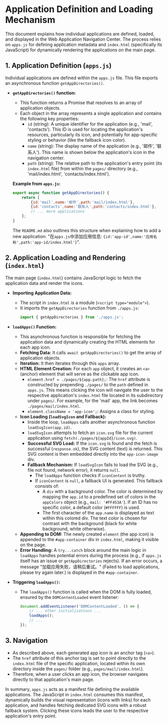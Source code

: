 # Application Definition and Loading Mechanism

This document explains how individual applications are defined, loaded, and displayed in the Web Application Navigation Center. The process relies on `apps.js` for defining application metadata and `index.html` (specifically its JavaScript) for dynamically rendering the applications on the main page.

## 1. Application Definition (`apps.js`)

Individual applications are defined within the `apps.js` file. This file exports an asynchronous function `getAppDirectories()`.

*   **`getAppDirectories()` function:**
    *   This function returns a Promise that resolves to an array of application objects.
    *   Each object in the array represents a single application and contains the following key properties:
        *   `id` (string): A unique identifier for the application (e.g., 'mail', 'contacts'). This ID is used for locating the application's resources, particularly its icon, and potentially for app-specific styling or behavior (like the fallback icon color).
        *   `name` (string): The display name of the application (e.g., '邮件', '联系人'). This name is shown below the application's icon in the navigation center.
        *   `path` (string): The relative path to the application's entry point (its `index.html` file) from within the `pages/` directory (e.g., 'mail/index.html', 'contacts/index.html').

    **Example from `apps.js`:**
    ```javascript
    export async function getAppDirectories() {
        return [
            {id:'mail',name:'邮件',path:'mail/index.html'},
            {id:'contacts',name:'联系人',path:'contacts/index.html'},
            // ... more applications
        ];
    }
    ```
    The `README.md` also outlines this structure when explaining how to add a new application: "在`apps.js`中添加应用信息: `{id:'app-id',name:'应用名称',path:'app-id/index.html'}`".

## 2. Application Loading and Rendering (`index.html`)

The main page (`index.html`) contains JavaScript logic to fetch the application data and render the icons.

*   **Importing Application Data:**
    *   The script in `index.html` is a module (`<script type="module">`).
    *   It imports the `getAppDirectories` function from `./apps.js`:
        ```javascript
        import { getAppDirectories } from './apps.js';
        ```

*   **`loadApps()` Function:**
    *   This asynchronous function is responsible for fetching the application data and dynamically creating the HTML elements for each app icon.
    *   **Fetching Data:** It calls `await getAppDirectories()` to get the array of application objects.
    *   **Iteration:** It then iterates through this `apps` array.
    *   **HTML Element Creation:** For each `app` object, it creates an `<a>` (anchor) element that will serve as the clickable app icon.
        *   `element.href = ./pages/${app.path};`: The `href` attribute is constructed by prepending `./pages/` to the `path` defined in `apps.js`. This means clicking the icon will navigate the user to the respective application's `index.html` file located in its subdirectory under `pages/`. For example, for the 'mail' app, the link becomes `./pages/mail/index.html`.
        *   `element.className = 'app-icon';`: Assigns a class for styling.
    *   **Icon Loading (`loadSvgIcon` and Fallback):**
        *   Inside the loop, `loadApps` calls another asynchronous function `loadSvgIcon(app.id)`.
        *   `loadSvgIcon` attempts to fetch an `icon.svg` file for the current application using `fetch(./pages/${appId}/icon.svg)`.
        *   **Successful SVG Load:** If the `icon.svg` is found and the fetch is successful (`response.ok`), the SVG content (text) is returned. This SVG content is then embedded directly into the `app-icon-image` div.
        *   **Fallback Mechanism:** If `loadSvgIcon` fails to load the SVG (e.g., file not found, network error), it returns `null`.
            *   The `loadApps` function checks if `iconContent` is truthy.
            *   If `iconContent` is `null`, a fallback UI is generated. This fallback consists of:
                *   A `div` with a background color. The color is determined by mapping the `app.id` to a predefined set of colors in the `appColors` object (e.g., `mail: '#FF453A'`). If an ID has no specific color, a default color (`#FFFFFF`) is used.
                *   The first character of the `app.name` is displayed as text within this colored div. The text color is chosen for contrast with the background (black for white background, white otherwise).
    *   **Appending to DOM:** The newly created `element` (the app icon) is appended to the `#app-container` div in `index.html`, making it visible on the page.
    *   **Error Handling:** A `try...catch` block around the main logic in `loadApps` handles potential errors during the process (e.g., if `apps.js` itself has an issue or `getAppDirectories` rejects). If an error occurs, a message "加载应用失败，请稍后重试。" (Failed to load applications, please try again later.) is displayed in the `#app-container`.

*   **Triggering `loadApps()`:**
    *   The `loadApps()` function is called when the DOM is fully loaded, ensured by the `DOMContentLoaded` event listener:
        ```javascript
        document.addEventListener('DOMContentLoaded', () => {
            // ... other initializations ...
            loadApps();
            // ...
        });
        ```

## 3. Navigation

*   As described above, each generated app icon is an anchor tag (`<a>`).
*   The `href` attribute of this anchor tag is set to point directly to the `index.html` file of the specific application, located within its own directory inside the `pages/` folder (e.g., `pages/mail/index.html`).
*   Therefore, when a user clicks an app icon, the browser navigates directly to that application's main page.

In summary, `apps.js` acts as a manifest file defining the available applications. The JavaScript in `index.html` consumes this manifest, dynamically builds the visual representation (icons with links) for each application, and handles fetching dedicated SVG icons with a robust fallback system. Clicking these icons leads the user to the respective application's entry point.
